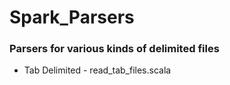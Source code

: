# Spark_Parsers
### Parsers for various kinds of delimited files
* Tab Delimited - read_tab_files.scala
